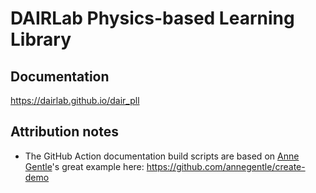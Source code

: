 # DAIRLab Physics-based Learning Library

## Documentation
https://dairlab.github.io/dair_pll

## Attribution notes
* The GitHub Action documentation build scripts are based on [Anne Gentle](https://github.com/annegentle)'s great example here: https://github.com/annegentle/create-demo
